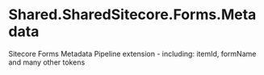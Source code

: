 # Shared.SharedSitecore.Forms.Metadata
Sitecore Forms Metadata Pipeline extension - including: itemId, formName and many other tokens
